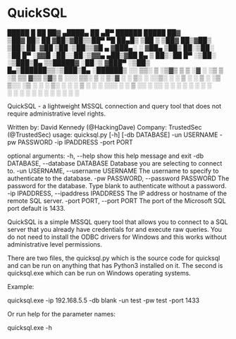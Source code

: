 # QuickSQL


  █████   █    ██  ██▓ ▄████▄   ██ ▄█▀  ██████   █████   ██▓    
▒██▓  ██▒ ██  ▓██▒▓██▒▒██▀ ▀█   ██▄█▒ ▒██    ▒ ▒██▓  ██▒▓██▒    
▒██▒  ██░▓██  ▒██░▒██▒▒▓█    ▄ ▓███▄░ ░ ▓██▄   ▒██▒  ██░▒██░    
░██  █▀ ░▓▓█  ░██░░██░▒▓▓▄ ▄██▒▓██ █▄   ▒   ██▒░██  █▀ ░▒██░    
░▒███▒█▄ ▒▒█████▓ ░██░▒ ▓███▀ ░▒██▒ █▄▒██████▒▒░▒███▒█▄ ░██████▒
░░ ▒▒░ ▒ ░▒▓▒ ▒ ▒ ░▓  ░ ░▒ ▒  ░▒ ▒▒ ▓▒▒ ▒▓▒ ▒ ░░░ ▒▒░ ▒ ░ ▒░▓  ░
 ░ ▒░  ░ ░░▒░ ░ ░  ▒ ░  ░  ▒   ░ ░▒ ▒░░ ░▒  ░ ░ ░ ▒░  ░ ░ ░ ▒  ░
   ░   ░  ░░░ ░ ░  ▒ ░░        ░ ░░ ░ ░  ░  ░     ░   ░   ░ ░   
    ░       ░      ░  ░ ░      ░  ░         ░      ░        ░  ░
                      ░                                         
                                                              
QuickSQL - a lightweight MSSQL connection and query tool that does not require 
administrative level rights.

Written by: David Kennedy (@HackingDave)
Company: TrustedSec (@TrustedSec)
usage: quicksql.py [-h] [-db DATABASE] -un USERNAME -pw PASSWORD -ip IPADDRESS
                   -port PORT

optional arguments:
  -h, --help            show this help message and exit
  -db DATABASE, --database DATABASE
                        Database you are selecting to connect to.
  -un USERNAME, --username USERNAME
                        The username to specify to authenticate to the
                        database.
  -pw PASSWORD, --password PASSWORD
                        The password for the database. Type blank to
                        authenticate without a password.
  -ip IPADDRESS, --ipaddress IPADDRESS
                        The IP address or hostname of the remote SQL server.
  -port PORT, --port PORT
                        The port of the Microsoft SQL port default is 1433.

QuickSQL is a simple MSSQL query tool that allows you to connect to a SQL server that you already have credentials for and execute raw queries. You do not need to install the ODBC drivers for Windows and this works without administrative level permissions. 

There are two files, the quicksql.py which is the source code for quicksql and can be run on anything that has Python3 installed on it. The second is quicksql.exe which can be run on Windows operating systems.

Example:

quicksql.exe -ip 192.168.5.5 -db blank -un test -pw test -port 1433

Or run help for the parameter names:

quicksql.exe -h
